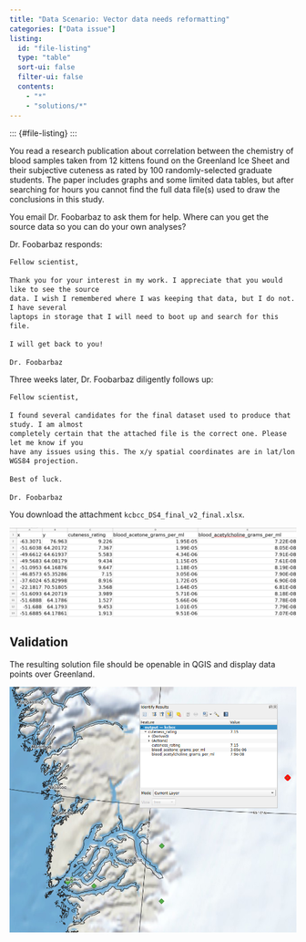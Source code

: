 ```yaml
---
title: "Data Scenario: Vector data needs reformatting"
categories: ["Data issue"]
listing:
  id: "file-listing"
  type: "table"
  sort-ui: false
  filter-ui: false
  contents:
    - "*"
    - "solutions/*"
---
```


::: {#file-listing}
:::

You read a research publication about correlation between the chemistry of blood samples
taken from 12 kittens found on the Greenland Ice Sheet and their subjective cuteness as
rated by 100 randomly-selected graduate students. The paper includes graphs and some
limited data tables, but after searching for hours you cannot find the full data file(s)
used to draw the conclusions in this study.

You email Dr. Foobarbaz to ask them for help. Where can you get the source data so you
can do your own analyses?

Dr. Foobarbaz responds:

```text
Fellow scientist,

Thank you for your interest in my work. I appreciate that you would like to see the source
data. I wish I remembered where I was keeping that data, but I do not. I have several
laptops in storage that I will need to boot up and search for this file.

I will get back to you!

Dr. Foobarbaz
```

Three weeks later, Dr. Foobarbaz diligently follows up:

```text
Fellow scientist,

I found several candidates for the final dataset used to produce that study. I am almost
completely certain that the attached file is the correct one. Please let me know if you
have any issues using this. The x/y spatial coordinates are in lat/lon WGS84 projection.

Best of luck.

Dr. Foobarbaz
```

You download the attachment `kcbcc_DS4_final_v2_final.xlsx`.

![kcbcc_DS4_final_v2_final.xlsx](/_media/qgreenland_scenario1_table.png)

## Validation

The resulting solution file should be openable in QGIS and display data points
over Greenland.

![Solution shown along with QGreenland](/_media/qgreenland_reformatted_vector_map.png)
